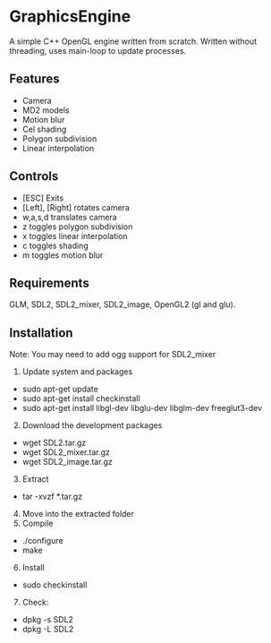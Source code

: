 # GraphicsEngine
A simple C++ OpenGL engine written from scratch.
Written without threading, uses main-loop to update processes.

## Features
* Camera
* MD2 models
* Motion blur
* Cel shading
* Polygon subdivision
* Linear interpolation

## Controls
* [ESC] Exits
* [Left], [Right] rotates camera
* w,a,s,d translates camera
* z toggles polygon subdivision
* x toggles linear interpolation
* c toggles shading
* m toggles motion blur

## Requirements
GLM, SDL2, SDL2_mixer, SDL2_image, OpenGL2 (gl and glu).

## Installation
Note: You may need to add ogg support for SDL2_mixer

1. Update system and packages
  * sudo apt-get update
  * sudo apt-get install checkinstall
  * sudo apt-get install libgl-dev libglu-dev libglm-dev freeglut3-dev
2. Download the development packages
  * wget SDL2.tar.gz
  * wget SDL2_mixer.tar.gz
  * wget SDL2_image.tar.gz
3. Extract
  * tar -xvzf *.tar.gz
4. Move into the extracted folder
5. Compile
  * ./configure
  * make
6. Install
  * sudo checkinstall
7. Check:
  * dpkg -s SDL2
  * dpkg -L SDL2
